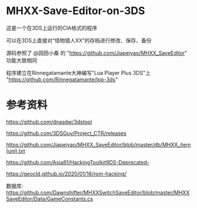 # MHXX-Save-Editor-on-3DS


这是一个在3DS上运行的CIA格式的程序

可以在3DS上直接对“怪物猎人XX”的存档进行修改、保存、备份

源码参照了 @园田小桑 的 "https://github.com/Jiapeiyao/MHXX_SaveEditor" 功能大致相同

程序建立在Rinnegatamante大神编写"Lua Player Plus 3DS"上 "https://github.com/Rinnegatamante/lpp-3ds"


# 参考资料

https://github.com/dnasdw/3dstool

https://github.com/3DSGuy/Project_CTR/releases

https://github.com/Jiapeiyao/MHXX_SaveEditor/blob/master/db/MHXX_item(uni).txt

https://github.com/Asia81/HackingToolkit9DS-Deprecated-

https://geocld.github.io/2020/01/16/rom-hacking/

数据库: https://github.com/Dawnshifter/MHXXSwitchSaveEditor/blob/master/MHXXSaveEditor/Data/GameConstants.cs
